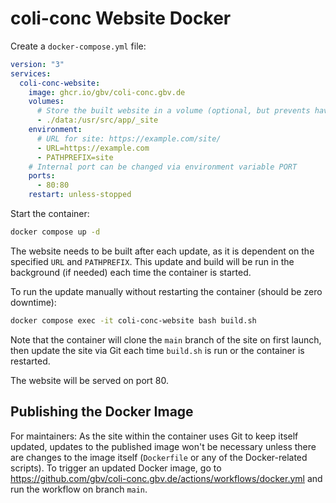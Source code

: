 # coli-conc Website Docker

Create a `docker-compose.yml` file:

```yml
version: "3"
services:
  coli-conc-website:
    image: ghcr.io/gbv/coli-conc.gbv.de
    volumes:
      # Store the built website in a volume (optional, but prevents having to rebuild the site if the container is recreated)
      - ./data:/usr/src/app/_site
    environment:
      # URL for site: https://example.com/site/
      - URL=https://example.com
      - PATHPREFIX=site
    # Internal port can be changed via environment variable PORT
    ports:
      - 80:80
    restart: unless-stopped
```

Start the container:

```sh
docker compose up -d
```

The website needs to be built after each update, as it is dependent on the specified `URL` and `PATHPREFIX`. This update and build will be run in the background (if needed) each time the container is started.

To run the update manually without restarting the container (should be zero downtime):

```sh
docker compose exec -it coli-conc-website bash build.sh
```

Note that the container will clone the `main` branch of the site on first launch, then update the site via Git each time `build.sh` is run or the container is restarted.

The website will be served on port 80.

## Publishing the Docker Image

For maintainers: As the site within the container uses Git to keep itself updated, updates to the published image won't be necessary unless there are changes to the image itself (`Dockerfile` or any of the Docker-related scripts). To trigger an updated Docker image, go to https://github.com/gbv/coli-conc.gbv.de/actions/workflows/docker.yml and run the workflow on branch `main`.
